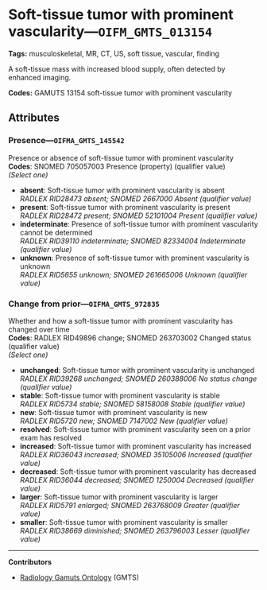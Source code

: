# Soft-tissue tumor with prominent vascularity—`OIFM_GMTS_013154`

**Tags:** musculoskeletal, MR, CT, US, soft tissue, vascular, finding

A soft-tissue mass with increased blood supply, often detected by enhanced imaging.

**Codes:** GAMUTS 13154 soft-tissue tumor with prominent vascularity

## Attributes

### Presence—`OIFMA_GMTS_145542`

Presence or absence of soft-tissue tumor with prominent vascularity  
**Codes**: SNOMED 705057003 Presence (property) (qualifier value)  
*(Select one)*

- **absent**: Soft-tissue tumor with prominent vascularity is absent  
_RADLEX RID28473 absent; SNOMED 2667000 Absent (qualifier value)_
- **present**: Soft-tissue tumor with prominent vascularity is present  
_RADLEX RID28472 present; SNOMED 52101004 Present (qualifier value)_
- **indeterminate**: Presence of soft-tissue tumor with prominent vascularity cannot be determined  
_RADLEX RID39110 indeterminate; SNOMED 82334004 Indeterminate (qualifier value)_
- **unknown**: Presence of soft-tissue tumor with prominent vascularity is unknown  
_RADLEX RID5655 unknown; SNOMED 261665006 Unknown (qualifier value)_

### Change from prior—`OIFMA_GMTS_972835`

Whether and how a soft-tissue tumor with prominent vascularity has changed over time  
**Codes**: RADLEX RID49896 change; SNOMED 263703002 Changed status (qualifier value)  
*(Select one)*

- **unchanged**: Soft-tissue tumor with prominent vascularity is unchanged  
_RADLEX RID39268 unchanged; SNOMED 260388006 No status change (qualifier value)_
- **stable**: Soft-tissue tumor with prominent vascularity is stable  
_RADLEX RID5734 stable; SNOMED 58158008 Stable (qualifier value)_
- **new**: Soft-tissue tumor with prominent vascularity is new  
_RADLEX RID5720 new; SNOMED 7147002 New (qualifier value)_
- **resolved**: Soft-tissue tumor with prominent vascularity seen on a prior exam has resolved  
- **increased**: Soft-tissue tumor with prominent vascularity has increased  
_RADLEX RID36043 increased; SNOMED 35105006 Increased (qualifier value)_
- **decreased**: Soft-tissue tumor with prominent vascularity has decreased  
_RADLEX RID36044 decreased; SNOMED 1250004 Decreased (qualifier value)_
- **larger**: Soft-tissue tumor with prominent vascularity is larger  
_RADLEX RID5791 enlarged; SNOMED 263768009 Greater (qualifier value)_
- **smaller**: Soft-tissue tumor with prominent vascularity is smaller  
_RADLEX RID38669 diminished; SNOMED 263796003 Lesser (qualifier value)_

---

**Contributors**

- [Radiology Gamuts Ontology](https://gamuts.net/) (GMTS)